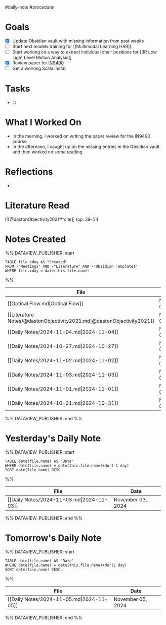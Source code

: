 #daily-note #procedural 

# Goals

- [x] Update Obsidian vault with missing information from past weeks
- [ ] Start next models training for [[Multimodal Learning HAR]]
- [ ] Start working on a way to extract individual chair positions for [[IR Low Light Level Motion Analysis]]
- [x] Review paper for [IN9490](https://www.uio.no/studier/emner/matnat/ifi/IN9490/)
- [ ] Get a working Scala install

# Tasks

- [ ] 

# What I Worked On

- In the morning, I worked on writing the paper review for the IN9490 course.
- In the afternoon, I caught up on the missing entries in the Obsidian vault and then worked on some reading.

# Reflections

- 

# Literature Read

![[@dastonObjectivity2021#^cite]] (pp. 39-51)

# Notes Created


%% DATAVIEW_PUBLISHER: start
```dataview
TABLE file.cday AS "Created"
FROM -"Meetings" AND -"Literature" AND -"Obsidian Templates"
WHERE file.cday = date(this.file.name)
```
%%

| File                                                                   | Created           |
| ---------------------------------------------------------------------- | ----------------- |
| [[Optical Flow.md\|Optical Flow]]                                      | November 04, 2024 |
| [[Literature Notes/@dastonObjectivity2021.md\|@dastonObjectivity2021]] | November 04, 2024 |
| [[Daily Notes/2024-11-04.md\|2024-11-04]]                              | November 04, 2024 |
| [[Daily Notes/2024-10-27.md\|2024-10-27]]                              | November 04, 2024 |
| [[Daily Notes/2024-11-02.md\|2024-11-02]]                              | November 04, 2024 |
| [[Daily Notes/2024-11-03.md\|2024-11-03]]                              | November 04, 2024 |
| [[Daily Notes/2024-11-01.md\|2024-11-01]]                              | November 04, 2024 |
| [[Daily Notes/2024-10-31.md\|2024-10-31]]                              | November 04, 2024 |

%% DATAVIEW_PUBLISHER: end %%

# Yesterday's Daily Note

%% DATAVIEW_PUBLISHER: start
```dataview
TABLE date(file.name) AS "Date"
WHERE date(file.name) = date(this.file.name)+dur(-1 day)
SORT date(file.name) DESC
```
%%

| File                                      | Date              |
| ----------------------------------------- | ----------------- |
| [[Daily Notes/2024-11-03.md\|2024-11-03]] | November 03, 2024 |

%% DATAVIEW_PUBLISHER: end %%
# Tomorrow's Daily Note

%% DATAVIEW_PUBLISHER: start
```dataview
TABLE date(file.name) AS "Date"
WHERE date(file.name) = date(this.file.name)+dur(1 day)
SORT date(file.name) DESC
```
%%

| File                                      | Date              |
| ----------------------------------------- | ----------------- |
| [[Daily Notes/2024-11-05.md\|2024-11-05]] | November 05, 2024 |

%% DATAVIEW_PUBLISHER: end %%



